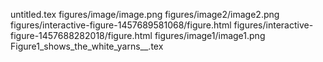 untitled.tex
figures/image/image.png
figures/image2/image2.png
figures/interactive-figure-1457689581068/figure.html
figures/interactive-figure-1457688282018/figure.html
figures/image1/image1.png
Figure1_shows_the_white_yarns__.tex
